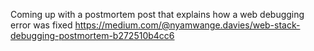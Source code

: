 Coming up with a postmortem post that explains how a web debugging error was fixed
https://medium.com/@nyamwange.davies/web-stack-debugging-postmortem-b272510b4cc6